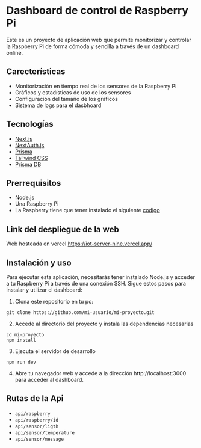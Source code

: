 # Dashboard de control de Raspberry Pi
Este es un proyecto de aplicación web que permite monitorizar y controlar la Raspberry Pi de forma cómoda y sencilla a través de un dashboard online.

## Carecterísticas
- Monitorización en tiempo real de los sensores de la Raspberry Pi
- Gráficos y estadísticas de uso de los sensores
- Configuración del tamaño de los graficos 
- Sistema de logs para el dasbhoard

## Tecnologías
- [Next.js](https://nextjs.org)
- [NextAuth.js](https://next-auth.js.org)
- [Prisma](https://prisma.io)
- [Tailwind CSS](https://tailwindcss.com)
- [Prisma DB](https://www.prisma.io/)

## Prerrequisitos
- Node.js
- Una Raspberry Pi
- La Raspberry tiene que tener instalado el siguiente [codigo](https://github.com/Delapee/iot_rpi)

## Link del despliegue de la web
Web hosteada en vercel
https://iot-server-nine.vercel.app/

## Instalación y uso
Para ejecutar esta aplicación, necesitarás tener instalado Node.js y acceder a tu Raspberry Pi a través de una conexión SSH. Sigue estos pasos para instalar y utilizar el dashboard:

1. Clona este repositorio en tu pc:
```
git clone https://github.com/mi-usuario/mi-proyecto.git
```

2. Accede al directorio del proyecto y instala las dependencias necesarias
```
cd mi-proyecto
npm install
```

3. Ejecuta el servidor de desarrollo
```
npm run dev
```

4. Abre tu navegador web y accede a la dirección http://localhost:3000 para acceder al dashboard. 


## Rutas de la Api
- `api/raspberry`
- `api/raspberry/id`
- `api/sensor/ligth`
- `api/sensor/temperature`
- `api/sensor/message`